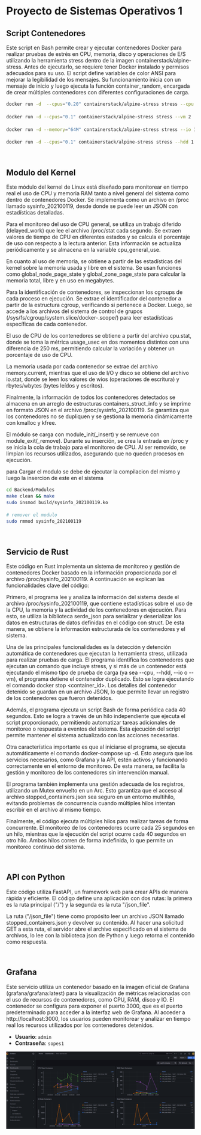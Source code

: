 # Proyecto de Sistemas Operativos 1

## Script Contenedores

Este script en Bash permite crear y ejecutar contenedores Docker para realizar pruebas de estrés en CPU, memoria, disco y operaciones de E/S utilizando la herramienta stress dentro de la imagen containerstack/alpine-stress. Antes de ejecutarlo, se requiere tener Docker instalado y permisos adecuados para su uso. El script define variables de color ANSI para mejorar la legibilidad de los mensajes. Su funcionamiento inicia con un mensaje de inicio y luego ejecuta la función container_random, encargada de crear múltiples contenedores con diferentes configuraciones de carga.

```bash
docker run -d  --cpus="0.20" containerstack/alpine-stress stress --cpu 1
          
docker run -d --cpus="0.1" containerstack/alpine-stress stress --vm 2
            
docker run -d --memory="64M" containerstack/alpine-stress stress --io 1 
            
docker run -d --cpus="0.1" containerstack/alpine-stress stress --hdd 1 --hdd-bytes 16M 
```

<br>

## Modulo del Kernel

Este módulo del kernel de Linux está diseñado para monitorear en tiempo real el uso de CPU y memoria RAM tanto a nivel general del sistema como dentro de contenedores Docker. Se implementa como un archivo en /proc llamado sysinfo_202100119, desde donde se puede leer un JSON con estadísticas detalladas.

Para el monitoreo del uso de CPU general, se utiliza un trabajo diferido (delayed_work) que lee el archivo /proc/stat cada segundo. Se extraen valores de tiempo de CPU en diferentes estados y se calcula el porcentaje de uso con respecto a la lectura anterior. Esta información se actualiza periódicamente y se almacena en la variable cpu_general_use.

En cuanto al uso de memoria, se obtiene a partir de las estadísticas del kernel sobre la memoria usada y libre en el sistema. Se usan funciones como global_node_page_state y global_zone_page_state para calcular la memoria total, libre y en uso en megabytes.

Para la identificación de contenedores, se inspeccionan los cgroups de cada proceso en ejecución. Se extrae el identificador del contenedor a partir de la estructura cgroup, verificando si pertenece a Docker. Luego, se accede a los archivos del sistema de control de grupos (/sys/fs/cgroup/system.slice/docker-<id>.scope/) para leer estadísticas específicas de cada contenedor.

El uso de CPU de los contenedores se obtiene a partir del archivo cpu.stat, donde se toma la métrica usage_usec en dos momentos distintos con una diferencia de 250 ms, permitiendo calcular la variación y obtener un porcentaje de uso de CPU.

La memoria usada por cada contenedor se extrae del archivo memory.current, mientras que el uso de I/O y disco se obtiene del archivo io.stat, donde se leen los valores de wios (operaciones de escritura) y rbytes/wbytes (bytes leídos y escritos).

Finalmente, la información de todos los contenedores detectados se almacena en un arreglo de estructuras containers_struct_info y se imprime en formato JSON en el archivo /proc/sysinfo_202100119. Se garantiza que los contenedores no se dupliquen y se gestiona la memoria dinámicamente con kmalloc y kfree.

El módulo se carga con module_init(_insert) y se remueve con module_exit(_remove). Durante su inserción, se crea la entrada en /proc y se inicia la cola de trabajo para el monitoreo de CPU. Al ser removido, se limpian los recursos utilizados, asegurando que no queden procesos en ejecución.

para Cargar el modulo se debe de ejecutar la compilacion del mismo y luego la insercion de este en el sistema


```bash
cd Backend/Modules
make clean && make
sudo insmod build/sysinfo_202100119.ko

# remover el modulo
sudo rmmod sysinfo_202100119
```

<br>

## Servicio de Rust

Este código en Rust implementa un sistema de monitoreo y gestión de contenedores Docker basado en la información proporcionada por el archivo /proc/sysinfo_202100119. A continuación se explican las funcionalidades clave del código:

Primero, el programa lee y analiza la información del sistema desde el archivo /proc/sysinfo_202100119, que contiene estadísticas sobre el uso de la CPU, la memoria y la actividad de los contenedores en ejecución. Para esto, se utiliza la biblioteca serde_json para serializar y deserializar los datos en estructuras de datos definidas en el código con struct. De esta manera, se obtiene la información estructurada de los contenedores y el sistema.

Una de las principales funcionalidades es la detección y detención automática de contenedores que ejecutan la herramienta stress, utilizada para realizar pruebas de carga. El programa identifica los contenedores que ejecutan un comando que incluye stress, y si más de un contenedor está ejecutando el mismo tipo de prueba de carga (ya sea --cpu, --hdd, --io o --vm), el programa detiene el contenedor duplicado. Esto se logra ejecutando el comando docker stop <container_id>. Los detalles del contenedor detenido se guardan en un archivo JSON, lo que permite llevar un registro de los contenedores que fueron detenidos.

Además, el programa ejecuta un script Bash de forma periódica cada 40 segundos. Esto se logra a través de un hilo independiente que ejecuta el script proporcionado, permitiendo automatizar tareas adicionales de monitoreo o respuesta a eventos del sistema. Esta ejecución del script permite mantener el sistema actualizado con las acciones necesarias.

Otra característica importante es que al iniciarse el programa, se ejecuta automáticamente el comando docker-compose up -d. Esto asegura que los servicios necesarios, como Grafana y la API, estén activos y funcionando correctamente en el entorno de monitoreo. De esta manera, se facilita la gestión y monitoreo de los contenedores sin intervención manual.

El programa también implementa una gestión adecuada de los registros, utilizando un Mutex envuelto en un Arc. Esto garantiza que el acceso al archivo stopped_containers.json sea seguro en un entorno multihilo, evitando problemas de concurrencia cuando múltiples hilos intentan escribir en el archivo al mismo tiempo.

Finalmente, el código ejecuta múltiples hilos para realizar tareas de forma concurrente. El monitoreo de los contenedores ocurre cada 25 segundos en un hilo, mientras que la ejecución del script ocurre cada 40 segundos en otro hilo. Ambos hilos corren de forma indefinida, lo que permite un monitoreo continuo del sistema.


<br>

## API con Python

Este código utiliza FastAPI, un framework web para crear APIs de manera rápida y eficiente. El código define una aplicación con dos rutas: la primera es la ruta principal ("/") y la segunda es la ruta "/json_file".

La  ruta ("/json_file") tiene como propósito leer un archivo JSON llamado stopped_containers.json y devolver su contenido. Al hacer una solicitud GET a esta ruta, el servidor abre el archivo especificado en el sistema de archivos, lo lee con la biblioteca json de Python y luego retorna el contenido como respuesta. 

<br>

## Grafana

Este servicio utiliza un contenedor basado en la imagen oficial de Grafana (grafana/grafana:latest) para la visualización de métricas relacionadas con el uso de recursos de contenedores, como CPU, RAM, disco y IO. El contenedor se configura para exponer el puerto 3000, que es el puerto predeterminado para acceder a la interfaz web de Grafana. Al acceder a http://localhost:3000, los usuarios pueden monitorear y analizar en tiempo real los recursos utilizados por los contenedores detenidos. 


- **Usuario**: `admin`
- **Contraseña**: `sopes1`

![configuracionDireccion](../Documentation/img/grafana_data.png)
